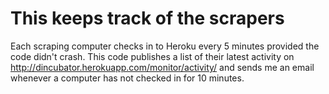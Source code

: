 # This keeps track of the scrapers

Each scraping computer checks in to Heroku every 5 minutes provided the code didn't crash. This code publishes a list of their latest activity on http://dincubator.herokuapp.com/monitor/activity/ and sends me an email whenever a computer has not checked in for 10 minutes.

